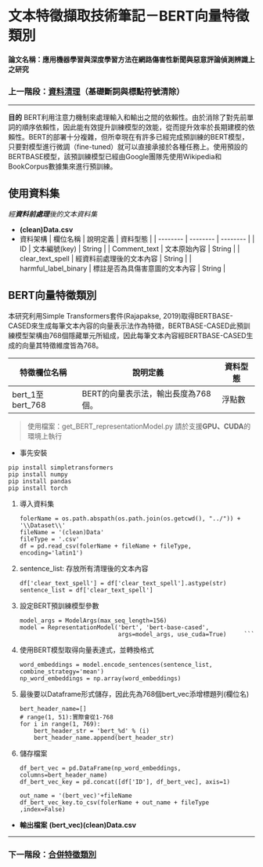# 文本特徵擷取技術筆記－BERT向量特徵類別
#### 論文名稱：應用機器學習與深度學習方法在網路傷害性新聞與惡意評論偵測辨識上之研究
### 上一階段：[資料清理](https://hackmd.io/@yizhenchen/rJZm-CILt)（基礎斷詞與標點符號清除）

---
**目的**
BERT利用注意力機制來處理輸入和輸出之間的依賴性。由於消除了對先前單詞的順序依賴性，因此能有效提升訓練模型的效能，從而提升效率於長期建模的依賴性。BERT的部署十分複雜，但所幸現在有許多已經完成預訓練的BERT模型，只要對模型進行微調（fine-tuned）就可以直接承接於各種任務上。使用預設的BERTBASE模型，該預訓練模型已經由Google團隊先使用Wikipedia和BookCorpus數據集來進行預訓練。

## 使用資料集
*經**資料前處理**後的文本資料集*
* **(clean)Data.csv**
* 資料架構
    | 欄位名稱 | 說明定義 | 資料型態 |
    | -------- | -------- | -------- |
    | ID               | 文本編號(key)         | String |
    | Comment_text     | 文本原始內容           | String |
    | clear_text_spell | 經資料前處理後的文本內容 | String |
    | harmful_label_binary | 標註是否為具傷害意圖的文本內容 | String |

## BERT向量特徵類別
本研究利用Simple Transformers套件(Rajapakse, 2019)取得BERTBASE-CASED來生成每筆文本內容的向量表示法作為特徵，BERTBASE-CASED此預訓練模型架構由768個隱藏單元所組成，因此每筆文本內容經BERTBASE-CASED生成的向量其特徵維度皆為768。


| 特徵欄位名稱 | 說明定義 | 資料型態 |
| -------- | -------- | -------- |
| bert_1至bert_768 | BERT的向量表示法，輸出長度為768個。 | 浮點數 |


> 使用檔案：get_BERT_representationModel.py
> 請於支援**GPU、CUDA**的環境上執行
* 事先安裝
```
pip install simpletransformers
pip install numpy
pip install pandas
pip install torch
```
1. 導入資料集
    ```python=    
    folerName = os.path.abspath(os.path.join(os.getcwd(), "../")) + '\\Dataset\\'
    fileName = '(clean)Data'
    fileType = '.csv'
    df = pd.read_csv(folerName + fileName + fileType, encoding='latin1')
    ```
3. sentence_list: 存放所有清理後的文本內容
    ```python=
    df['clear_text_spell'] = df['clear_text_spell'].astype(str)
    sentence_list = df['clear_text_spell']
    ```
5. 設定BERT預訓練模型參數
    ```python=
    model_args = ModelArgs(max_seq_length=156)
    model = RepresentationModel('bert', 'bert-base-cased',
                                args=model_args, use_cuda=True)     ```
7. 使用BERT模型取得向量表達式，並轉換格式
    ```python=
    word_embeddings = model.encode_sentences(sentence_list, combine_strategy='mean')
    np_word_embeddings = np.array(word_embeddings) 
    ```
9. 最後要以Dataframe形式儲存，因此先為768個bert_vec添增標題列(欄位名)
    ```python=
    bert_header_name=[]
    # range(1, 51):實際會從1-768
    for i in range(1, 769):
        bert_header_str = 'bert_%d' % (i)
        bert_header_name.append(bert_header_str)
    ```
11. 儲存檔案
    ```python=
    df_bert_vec = pd.DataFrame(np_word_embeddings, columns=bert_header_name)
    df_bert_vec_key = pd.concat([df['ID'], df_bert_vec], axis=1)

    out_name = '(bert_vec)'+fileName
    df_bert_vec_key.to_csv(folerName + out_name + fileType ,index=False)
    ```


* **輸出檔案**
    **(bert_vec)(clean)Data.csv**
---

### 下一階段：[合併特徵類別](https://hackmd.io/@yizhenchen/BJlLt-wLt)

